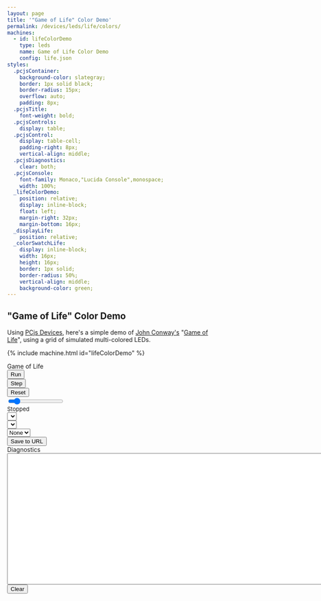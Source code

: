 ```yaml
---
layout: page
title: '"Game of Life" Color Demo'
permalink: /devices/leds/life/colors/
machines:
  - id: lifeColorDemo
    type: leds
    name: Game of Life Color Demo
    config: life.json
styles:
  .pcjsContainer:
    background-color: slategray;
    border: 1px solid black;
    border-radius: 15px;
    overflow: auto;
    padding: 8px;
  .pcjsTitle:
    font-weight: bold;
  .pcjsControls:
    display: table;
  .pcjsControl:
    display: table-cell;
    padding-right: 8px;
    vertical-align: middle;
  .pcjsDiagnostics:
    clear: both;
  .pcjsConsole:
    font-family: Monaco,"Lucida Console",monospace;
    width: 100%;
  _lifeColorDemo:
    position: relative;
    display: inline-block;
    float: left;
    margin-right: 32px;
    margin-bottom: 16px;
  _displayLife:
    position: relative;
  _colorSwatchLife:
    display: inline-block;
    width: 16px;
    height: 16px;
    border: 1px solid;
    border-radius: 50%;
    vertical-align: middle;
    background-color: green;
---
```


"Game of Life" Color Demo
-------------------------

Using [PCjs Devices](/modules/devices/), here's a simple demo of
[John Conway's](http://www.conwaylife.com/wiki/John_Horton_Conway)
"[Game of Life](http://www.conwaylife.com/wiki/Conway%27s_Game_of_Life)", using a grid of simulated multi-colored LEDs.

{% include machine.html id="lifeColorDemo" %}

<div id="lifeColorDemo" class="pcjsContainer">
  <div id="game-of-life" class="pcjsTitle">Game of Life</div>
  <div id="displayLife"></div>
  <div class="pcjsControls">
    <div class="pcjsControl"><button id="runLife">Run</button></div>
    <div class="pcjsControl"><button id="stepLife">Step</button></div>
    <div class="pcjsControl"><button id="resetLife">Reset</button></div>
    <div class="pcjsControl"><input type="range" min="1" max="120" value="15" class="slider" id="throttleLife"></div>
    <div class="pcjsControl"><span id="speedLife" style="font-size:small">Stopped</span></div>
  </div>
  <div class="pcjsControls">
    <div class="pcjsControl"><select id="colorPaletteLife"></select></div>
    <div class="pcjsControl"><select id="colorSelectionLife"></select></div>
    <div class="pcjsControl"><div id="colorSwatchLife"></div></div>
    <div class="pcjsControl"><select id="patternsLife"><option value="">None</option></select></div>
    <div class="pcjsControl"><button id="saveLife">Save to URL</button></div>
  </div>
</div>
<div class="pcjsDiagnostics">
  <div>
    <div>Diagnostics</div>
    <textarea id="printLife" class="pcjsConsole" cols="128" rows="20"></textarea>
  </div>
  <button id="clearLife">Clear</button>
</div>
